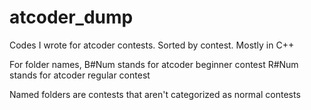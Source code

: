 # atcoder_dump
Codes I wrote for atcoder contests. Sorted by contest. Mostly in C++

For folder names,
B#Num stands for atcoder beginner contest
R#Num stands for atcoder regular contest

Named folders are contests that aren't categorized as normal contests
